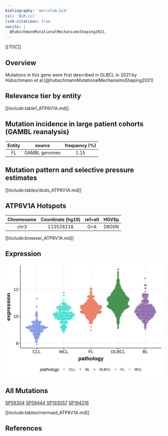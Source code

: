 ```yaml
---
bibliography: 'morinlab.bib'
csl: 'NLM.csl'
link-citations: true
nocite: |
  @hubschmannMutationalMechanismsShaping2021, 
---
```

[[_TOC_]]

## Overview

Mutations in this gene were first described in DLBCL in 2021 by Hübschmann et al.[@hubschmannMutationalMechanismsShaping2021]


## Relevance tier by entity

[[include:table1_ATP6V1A.md]]

## Mutation incidence in large patient cohorts (GAMBL reanalysis)

|Entity|source       |frequency (%)|
|:------:|:-------------:|:-------------:|
|FL    |GAMBL genomes|1.15         |

## Mutation pattern and selective pressure estimates

[[include:tables/dnds_ATP6V1A.md]]


## ATP6V1A Hotspots

| Chromosome |Coordinate (hg19) | ref>alt | HGVSp | 
 | :---:| :---: | :--: | :---: |
| chr3 | 113528218 | G>A | D600N |

[[include:browser_ATP6V1A.md]]

## Expression
![](images/gene_expression/ATP6V1A_by_pathology.svg)

## All Mutations

[SP59304](https://www.bcgsc.ca/downloads/morinlab/GAMBL/MALY/SP59304.html)
[SP59444](https://www.bcgsc.ca/downloads/morinlab/GAMBL/MALY/SP59444.html)
[SP193057](https://www.bcgsc.ca/downloads/morinlab/GAMBL/MALY/SP193057.html)
[SP194216](https://www.bcgsc.ca/downloads/morinlab/GAMBL/MALY/SP194216.html)

[[include:tables/mermaid_ATP6V1A.md]]

## References

<!-- ORIGIN: hubschmannMutationalMechanismsShaping2021b -->
<!-- FL: hubschmannMutationalMechanismsShaping2021b -->
